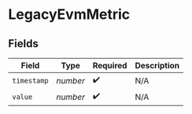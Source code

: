 # LegacyEvmMetric


## Fields

| Field              | Type               | Required           | Description        |
| ------------------ | ------------------ | ------------------ | ------------------ |
| `timestamp`        | *number*           | :heavy_check_mark: | N/A                |
| `value`            | *number*           | :heavy_check_mark: | N/A                |